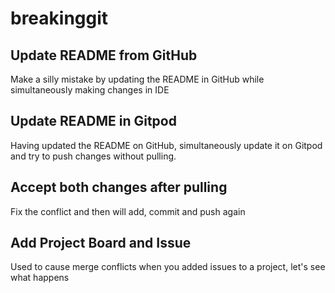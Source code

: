# breakinggit

## Update README from GitHub
Make a silly mistake by updating the README in GitHub while simultaneously making changes in IDE


## Update README in Gitpod

Having updated the README on GitHub, simultaneously update it on Gitpod and try to push changes without pulling.

## Accept both changes after pulling

Fix the conflict and then will add, commit and push again

## Add Project Board and Issue
Used to cause merge conflicts when you added issues to a project, let's see what happens

